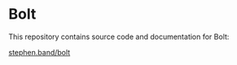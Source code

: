 # Bolt

This repository contains source code and documentation for Bolt:

<a href="https:/stephen.band/bolt">stephen.band/bolt</a>

<!--
## Set up

To develop this project you must first have <a href="https://git-scm.com/">git</a> and <a href="https://nodejs.org">Node.js</a> (>15.1, to support ES6 imports) installed.
You also need two other dependency repos as well as the bolt repo.

```
git clone git@github.com:stephband/fn.git
git clone git@github.com:stephband/dom.git
git clone git@github.com:stephband/bolt.git
cd bolt
```

Clones the `fn`, `dom` and `bolt` repositories to your local file system, and `cd`s into the `bolt` directory.

```
npm install
```

Installs `package.json` dependencies into `node_modules/`.

## Development

```
npm run build
```

Runs all build processes (see below for individual processes) to generate packaged CSS and JS, and servable HTML files. 

```
npm run watch
```

Watches for changes to `*.html.bolt` files and builds them to `*.html` files.

```
npm run serve
```

Starts a local server at [localhost](http://127.0.0.1:8080).

## More commands

Published files are built from JS inside `modules/` and `components/`, CSS inside `css/` and `components/`, and also JS modules and styles found inside the git submodules `bolt/`, `fn/` and `dom/`. Published files are packaged, they have no dependencies.

```
npm run build-module
```

Builds JS module from `module.js` to `module.rolled.js`.

```
npm run build-sass
```

Builds CSS from SASS files. Very little SASS is used in this project, just enough to generate a responsive grid system. If you change the grid you should regenerate the CSS: normally you will not need to run this command.

```
npm run build-css
```

Builds and minifies CSS from `module.css` to `bolt.css` and `bolt.min.css`.

```
npm run build-html
```

Builds documentation from `*.html.bold` to `*.html` files.
-->
